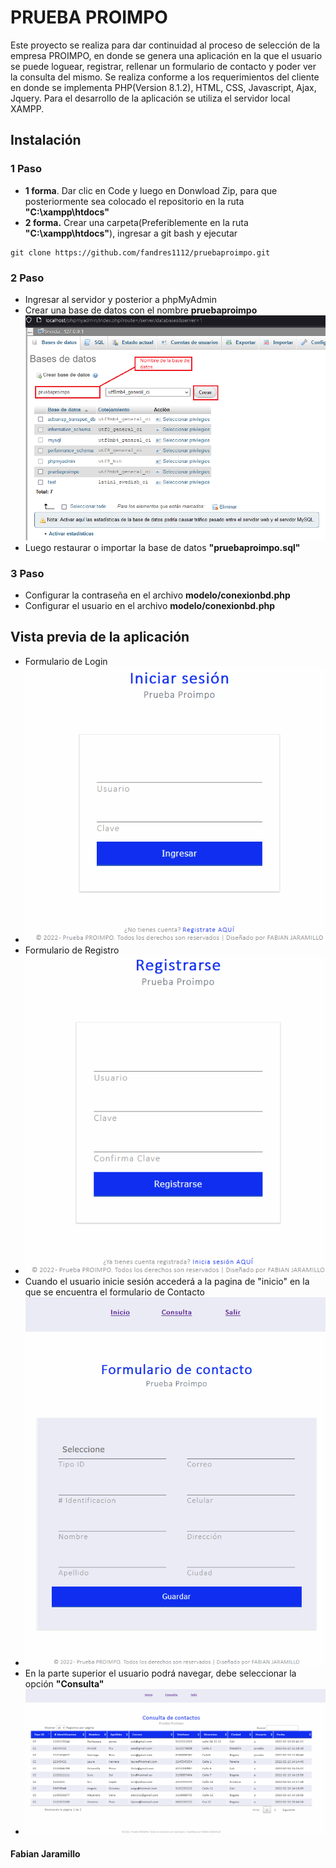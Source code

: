 #  PRUEBA PROIMPO 
Este proyecto se realiza para dar continuidad al proceso de selección de la empresa PROIMPO, en donde se genera una aplicación en la que el usuario se puede loguear, registrar, rellenar un formulario de contacto y poder ver la consulta del mismo. Se realiza conforme a los requerimientos del cliente en donde se implementa PHP(Version 8.1.2), HTML, CSS, Javascript, Ajax, Jquery. Para el desarrollo de la aplicación se utiliza el servidor local XAMPP.
## Instalación
### 1 Paso
- **1 forma**. Dar clic en Code y luego en Donwload Zip, para que posteriormente sea colocado el repositorio en la ruta **"C:\xampp\htdocs"**
- **2 forma.** Crear una carpeta(Preferiblemente en la ruta **"C:\xampp\htdocs"**), ingresar a git bash y ejecutar
```
git clone https://github.com/fandres1112/pruebaproimpo.git
```
### 2 Paso
- Ingresar al servidor y posterior a phpMyAdmin
- Crear una base de datos con el nombre **pruebaproimpo**
![](https://github.com/fandres1112/pruebaproimpo/blob/main/images/crearbdphpmyadmin.png?raw=true)
- Luego restaurar o importar la base de datos **"pruebaproimpo.sql"**
### 3 Paso
- Configurar la contraseña en el archivo **modelo/conexionbd.php**
- Configurar el usuario en el archivo **modelo/conexionbd.php**
## Vista previa de la aplicación
- Formulario de Login
- ![](https://github.com/fandres1112/pruebaproimpo/blob/main/images/login.png?raw=true)
- Formulario de Registro
- ![](https://github.com/fandres1112/pruebaproimpo/blob/main/images/registro.png?raw=true)
- Cuando el usuario inicie sesión accederá a la pagina de "inicio" en la que se encuentra el formulario de Contacto
- ![](https://github.com/fandres1112/pruebaproimpo/blob/main/images/contacto.png?raw=true)
- En la parte superior el usuario podrá navegar, debe seleccionar la opción **"Consulta"**
- ![](https://github.com/fandres1112/pruebaproimpo/blob/main/images/consulta.png?raw=true)
#### Fabian Jaramillo
